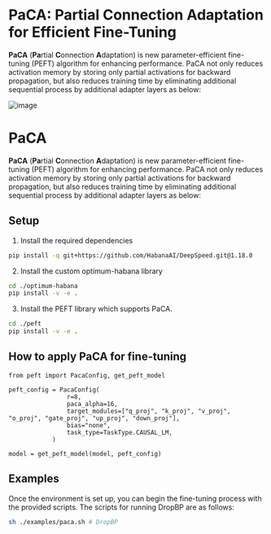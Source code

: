 # PaCA: Partial Connection Adaptation for Efficient Fine-Tuning
**PaCA** (**Pa**rtial **C**onnection **A**daptation) is new parameter-efficient fine-tuning (PEFT) algorithm for enhancing performance. PaCA not only reduces activation memory by storing only partial activations for backward propagation, but also reduces training time by eliminating additional sequential process by additional adapter layers as below:

![image](https://github.com/user-attachments/assets/9b59b1b9-a4dd-4513-84e7-fc9e3551bbce)


# PaCA
**PaCA** (**Pa**rtial **C**onnection **A**daptation) is new parameter-efficient fine-tuning (PEFT) algorithm for enhancing performance. PaCA not only reduces activation memory by storing only partial activations for backward propagation, but also reduces training time by eliminating additional sequential process by additional adapter layers as below:

## Setup

1. Install the required dependencies
```bash
pip install -q git+https://github.com/HabanaAI/DeepSpeed.git@1.18.0
```

2.  Install the custom optimum-habana library
 ```bash
cd ./optimum-habana
pip install -v -e .
```

3. Install the PEFT library which supports PaCA.
```bash
cd ./peft
pip install -v -e .
```   


## How to apply PaCA for fine-tuning 
```
from peft import PacaConfig, get_peft_model

peft_config = PacaConfig(
                r=8,
                paca_alpha=16,
                target_modules=["q_proj", "k_proj", "v_proj", "o_proj", "gate_proj", "up_proj", "down_proj"],
                bias="none",
                task_type=TaskType.CAUSAL_LM,
            )

model = get_peft_model(model, peft_config)
```

## Examples 

Once the environment is set up, you can begin the fine-tuning process with the provided scripts. The scripts for running DropBP are as follows:

```bash
sh ./examples/paca.sh # DropBP
```
